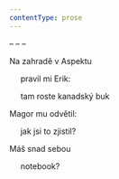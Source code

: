 ```yaml
---
contentType: prose
---
```


– – –

Na zahradě v Aspektu

     pravil mi Erik:

     tam roste kanadský buk

Magor mu odvětil:

     jak jsi to zjistil?

Máš snad sebou

     notebook?
